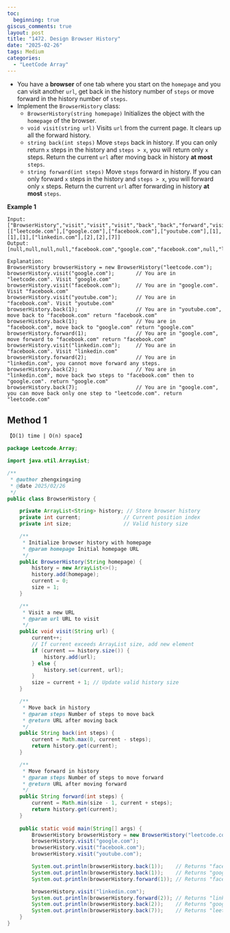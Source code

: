 ```yaml
---
toc:
  beginning: true
giscus_comments: true
layout: post
title: "1472. Design Browser History"
date: "2025-02-26"
tags: Medium
categories:
  - "LeetCode Array"
---
```



- You have a **browser** of one tab where you start on the `homepage` and you can visit another `url`, get back in the history number of `steps` or move forward in the history number of `steps`.
- Implement the `BrowserHistory` class:
  - `BrowserHistory(string homepage)` Initializes the object with the `homepage` of the browser.
  - `void visit(string url)` Visits `url` from the current page. It clears up all the forward history.
  - `string back(int steps)` Move `steps` back in history. If you can only return `x` steps in the history and `steps > x`, you will return only `x` steps. Return the current `url` after moving back in history **at most** `steps`.
  - `string forward(int steps)` Move `steps` forward in history. If you can only forward `x` steps in the history and `steps > x`, you will forward only `x` steps. Return the current `url` after forwarding in history **at most** `steps`.


**Example 1**

```
Input:
["BrowserHistory","visit","visit","visit","back","back","forward","visit","forward","back","back"]
[["leetcode.com"],["google.com"],["facebook.com"],["youtube.com"],[1],[1],[1],["linkedin.com"],[2],[2],[7]]
Output:
[null,null,null,null,"facebook.com","google.com","facebook.com",null,"linkedin.com","google.com","leetcode.com"]

Explanation:
BrowserHistory browserHistory = new BrowserHistory("leetcode.com");
browserHistory.visit("google.com");       // You are in "leetcode.com". Visit "google.com"
browserHistory.visit("facebook.com");     // You are in "google.com". Visit "facebook.com"
browserHistory.visit("youtube.com");      // You are in "facebook.com". Visit "youtube.com"
browserHistory.back(1);                   // You are in "youtube.com", move back to "facebook.com" return "facebook.com"
browserHistory.back(1);                   // You are in "facebook.com", move back to "google.com" return "google.com"
browserHistory.forward(1);                // You are in "google.com", move forward to "facebook.com" return "facebook.com"
browserHistory.visit("linkedin.com");     // You are in "facebook.com". Visit "linkedin.com"
browserHistory.forward(2);                // You are in "linkedin.com", you cannot move forward any steps.
browserHistory.back(2);                   // You are in "linkedin.com", move back two steps to "facebook.com" then to "google.com". return "google.com"
browserHistory.back(7);                   // You are in "google.com", you can move back only one step to "leetcode.com". return "leetcode.com"
```

## Method 1

```tex
【O(1) time | O(n) space】
```

```java
package Leetcode.Array;

import java.util.ArrayList;

/**
 * @author zhengxingxing
 * @date 2025/02/26
 */
public class BrowserHistory {

    private ArrayList<String> history; // Store browser history
    private int current;              // Current position index
    private int size;                 // Valid history size

    /**
     * Initialize browser history with homepage
     * @param homepage Initial homepage URL
     */
    public BrowserHistory(String homepage) {
        history = new ArrayList<>();
        history.add(homepage);
        current = 0;
        size = 1;
    }

    /**
     * Visit a new URL
     * @param url URL to visit
     */
    public void visit(String url) {
        current++;
        // If current exceeds ArrayList size, add new element
        if (current == history.size()) {
            history.add(url);
        } else {
            history.set(current, url);
        }
        size = current + 1; // Update valid history size
    }

    /**
     * Move back in history
     * @param steps Number of steps to move back
     * @return URL after moving back
     */
    public String back(int steps) {
        current = Math.max(0, current - steps);
        return history.get(current);
    }

    /**
     * Move forward in history
     * @param steps Number of steps to move forward
     * @return URL after moving forward
     */
    public String forward(int steps) {
        current = Math.min(size - 1, current + steps);
        return history.get(current);
    }
    
    public static void main(String[] args) {
        BrowserHistory browserHistory = new BrowserHistory("leetcode.com");
        browserHistory.visit("google.com");
        browserHistory.visit("facebook.com");
        browserHistory.visit("youtube.com");

        System.out.println(browserHistory.back(1));    // Returns "facebook.com"
        System.out.println(browserHistory.back(1));    // Returns "google.com"
        System.out.println(browserHistory.forward(1)); // Returns "facebook.com"

        browserHistory.visit("linkedin.com");
        System.out.println(browserHistory.forward(2)); // Returns "linkedin.com"
        System.out.println(browserHistory.back(2));    // Returns "google.com"
        System.out.println(browserHistory.back(7));    // Returns "leetcode.com"
    }
}

```





